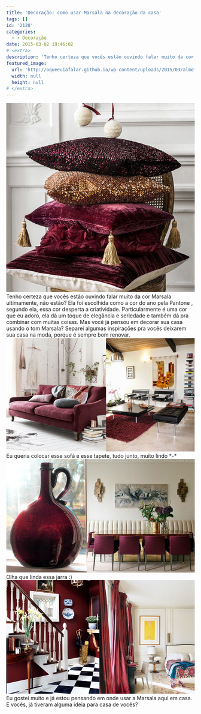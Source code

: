 ```yaml
---
title: 'Decoração: como usar Marsala na decoração da casa'
tags: []
id: '2128'
categories:
  - - Decoração
date: 2015-03-02 19:46:02
# <extra>
description: 'Tenho certeza que vocês estão ouvindo falar muito da cor Marsala ultimamente, não estão? Ela foi escolhida como a cor do ano pela Pantone , segundo ela, essa cor desperta a criatividade. Particularmente é uma cor que eu adoro, ela dá um toque de elegância e seriedade e também dá pra combinar com muitas coisas. Mas você já pensou em decorar sua casa usando o tom Marsala? Separei algumas inspirações pra vocês deixarem sua casa na moda, porque é sempre bom renovar. &nbsp; &nbsp; Eu gostei muito e já estou pensando em onde usar a Marsala aqui em casa. E vocês, já tiveram alguma ideia para casa de vocês? &nbsp;'
featured_image: 
  url: 'http://oqueeuiafalar.github.io/wp-content/uploads/2015/03/almofada.jpg'
  width: null
  height: null
# </extra>
---
```


[![almofada para decoração com a cor marsala ](/wp-content/uploads/2015/03/almofada.jpg)](/wp-content/uploads/2015/03/almofada.jpg) Tenho certeza que vocês estão ouvindo falar muito da cor Marsala ultimamente, não estão? Ela foi escolhida como a cor do ano pela Pantone , segundo ela, essa cor desperta a criatividade. Particularmente é uma cor que eu adoro, ela dá um toque de elegância e seriedade e também dá pra combinar com muitas coisas. Mas você já pensou em decorar sua casa usando o tom Marsala? Separei algumas inspirações pra vocês deixarem sua casa na moda, porque é sempre bom renovar. [![marsala para decoração](/wp-content/uploads/2015/03/marsala01.jpg)](/wp-content/uploads/2015/03/marsala01.jpg) Eu queria colocar esse sofá e esse tapete, tudo junto, muito lindo \*-\*   [![usando marsala na decoração ](/wp-content/uploads/2015/03/marsala02.jpg)](/wp-content/uploads/2015/03/marsala02.jpg) Olha que linda essa jarra :)   [![cor marsala na decoração ](/wp-content/uploads/2015/03/marsala03.jpg)](/wp-content/uploads/2015/03/marsala03.jpg) Eu gostei muito e já estou pensando em onde usar a Marsala aqui em casa. E vocês, já tiveram alguma ideia para casa de vocês?
